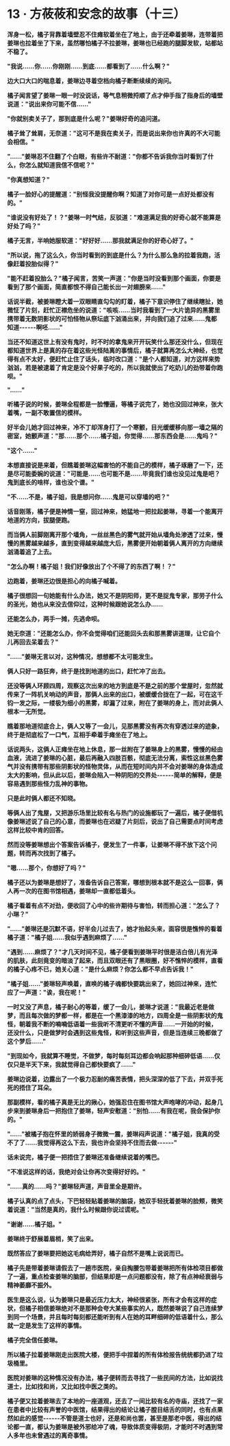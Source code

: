 <link rel="stylesheet" href="../../styles/text.css" />
<h1>13 · 方莜莜和安念的故事（十三）</h1>

**浑身一松，橘子背靠着墙壁忍不住瘫软着坐在了地上，由于还牵着姜琳，连带着把姜琳也拉着坐了下来，虽然哪怕橘子不拉姜琳，姜琳也已经跑的腿脚发软，站都站不稳了。**

**"我说......你......你刚刚......到底......都看到了......什么啊？"**

**边大口大口的喘息着，姜琳边寻着空档向橘子断断续续的询问。**

**橘子闻言望了姜琳一眼一时没说话，等气息稍微捋顺了点才伸手指了指身后的墙壁说道："说出来你可能不信......"**

**"你就别卖关子了，那到底是什么呢？"姜琳好奇的追问道。**

**橘子耸了耸肩，无奈道："这可不是我在卖关子，而是说出来你也许真的不大可能会相信。"**

**"......"姜琳忍不住翻了个白眼，有些许不耐道："你都不告诉我你当时看到了什么，你怎么就知道我信不信呢？"**

**"你真想知道？"**

**橘子一脸好心的提醒道："别怪我没提醒你啊？知道了对你可是一点好处都没有的。"**

**"谁说没有好处了！？"姜琳一时气结，反驳道："难道满足我的好奇心就不能算是好处了吗？"**

**橘子无言，半响她服软道："好好好......那我就满足你的好奇心好了。"**

**"所以说，拖了这么久，你当时看到的到底是什么？为什么那么急的拉着我跑，活像赶着投胎似得？"**

**"能不赶着投胎么？"橘子闻言，苦笑一声道："你是当时没看到那个画面，你要是看到了那个画面，简直都恨不得自己能长出一对翅膀来......"**

**话说半截，被姜琳瞪大着一双眼睛直勾勾的盯着，橘子下意识停住了继续瞎扯，她微怔了片刻，赶忙正襟危坐的说道："咳咳......当时我看到了一大片诡异的黑雾里携带着无数阴影状的可怕怪物从祭坛底下汹涌出来，并向我们追了过来......鬼都知道------啊呸......"**

**当还不知道这世上有没有鬼时，时不时的拿鬼来开开玩笑什么那还没什么，但现在都知道世界上是真的存在着这些光怪陆离的事情后，橘子就算再怎么大神经，也觉得有点不太好，便赶忙止住了话头，临时改口道："是个人都知道，对方这样来势汹汹，若是被逮着了肯定是没个好果子吃的，所以我就使出了吃奶儿的劲带着你跑呗。"**

**"......"**

**听橘子说的时候，姜琳全程都是一脸懵逼，等橘子说完了，她也没回过神来，张大着嘴，一副不敢置信的模样。**

**好半会儿她才回过神来，冷不丁却浑身打了一个寒颤，目光缓缓移向那一墙之隔的密室，她颤声道："那......那个......橘子姐，你觉得......那东西会是......鬼吗？"**

**"这个......"**

**本想直接说是来着，但瞧着姜琳这幅害怕的不能自己的模样，橘子琢磨了一下，还是尽可能委婉的说道："可能是......也可能不是......毕竟我们谁也没见过鬼是吧？鬼到底长的啥样，谁也没个谱。"**

**"不......不是，橘子姐，我是想问你......鬼是可以穿墙的吧？"**

**话音刚落，橘子便是神情一窒，回过神来，她猛地一把拉起姜琳，寻着一个能离开地道的方向，拔腿便跑。**

**而当俩人前脚刚离开那个墙角，一丝丝黑色的雾气就开始从墙角处渗透了过来，慢慢的黑雾越来越多，直到变得越来越庞大后，黑雾便开始朝着俩人离开的方向继续汹涌着追了上去。**

**"怎么办啊！橘子姐！我们好像放出了个不得了的东西了啊！？"**

**边跑着，姜琳还边很是担心的向橘子喊着。**

**橘子很想回一句她能有什么办法，她又不是阴阳师，更不是捉鬼专家，那劳子什么的圣光，她也从来没去信仰过，这种时候跟她说怎么办......**

**还能怎么办，两手一摊，先逃命呗。**

**她无奈道："还能怎么办，你不会觉得咱们还能回头去和那黑雾讲道理，让它自个儿再回去呆着去？"**

**"......"姜琳无言以对，这种情况，想想都不太可能发生。**

**俩人只好一路狂奔，终于是找到地道的出口，赶忙冲了出去。**

**还没等俩人环顾四周，观察这次出来的地方到底是不是之前的那个堂屋时，忽然就传来了一阵机关响动的声音，那俩人出来的出口，被缓缓合拢在了一起，可在这千钧一发之际，一缕极为细小的黑雾，却漏了过来，附在了姜琳的身上，而对此俩人根本一无所觉。**

**瞧着那地道彻底合上，俩人又等了一会儿，见那黑雾没有再次有穿透过来的迹象，终于是彻底松了一口气，互相手牵着手瘫坐在了地上。**

**话说两头，这俩人正瘫坐在地上休息，那一丝附在了姜琳身上的黑雾，慢慢的经由血液，流进了姜琳的心脏，最后再融入四肢百骸，彻底无法分离，索性这丝黑色雾气并没有携带有那些阴影状的怪物灵体，从而在短时间内并不会对姜琳的身体造成太大的影响，但从此以后，姜琳会陷入一种阴阳的交界处------简单的解释，便是容易遇到那些怪力乱神的事物。**

**只是此时俩人都还不知晓。**

**等俩人出了鬼屋，又把游乐场里比较有名与热门的设施都玩了一遍后，橘子便借机像姜琳述说了自己的心意，而姜琳也在迟疑了片刻后，说出了自己需要点时间考虑这样比较中肯的回答。**

**然而没等姜琳想出个答案告诉橘子，便发生了一件事，让姜琳不得不放下这个问题，转而再次找到了橘子。**

**"嗯......那个，你想好了吗？"**

**橘子还以为姜琳是想好了，准备告诉自己答案，哪想到根本就不是这么一回事，俩人再一次的在图书馆相遇，姜琳却一直都低着头。**

**橘子看着有点不对劲，便收回了心中的些许期待与害怕，转而担心道："怎么了？小琳？"**

**"......"姜琳还是沉默不语，好半会儿过去了，她才抬起头来，面容很是憔悴的看着橘子道："橘子姐......我似乎遇到麻烦了......"**

**"遇到......麻烦了？"才几天时间不见，橘子便看到姜琳平时很是洁白倍儿有光泽的肌肤，此刻竟变的暗淡了起来，而且双眼还有了黑眼圈，好不憔悴的模样，直看的橘子心疼不已，她关心道："是什么麻烦？你怎么都不早点告诉我！"**

**"橘子姐......"姜琳轻声唤着，直唤的橘子魂都快要跳出来了，她回过神来，连忙应了一声道："诶，我在呢！"**

**一时又没了声息，橘子耐心的等着，缓了一会儿，姜琳才说道："我最近老是做梦，而且每次做的梦都一样，都是在一个黑漆漆的地方，四周全是一些阴影状的鬼怪，朝着我不断的喃喃低语着一些我听不清更听不懂的声音......一开始的时候，还没什么，只是做梦时会遇到这些鬼怪，和听到这些声音，但是当连续三晚都做了这个梦后......"**

**"到现如今，我就算不睡觉，不做梦，每时每刻耳边都会响起那种细碎低语......仅仅只是半天下来，我就觉得自己都快要疯了......"**

**姜琳边说着，边露出了一个极力忍耐的痛苦表情，把头深深的低了下去，并双手死死的捂住了耳朵。**

**那副模样，看的橘子真是无比的揪心，她强忍住在图书馆大声咆哮的冲动，起身几步来到姜琳身后一把抱住了姜琳，轻声安慰道："别怕......有我在呢，我会保护你的。"**

**"......"被橘子抱在怀里的娇弱身子微微一震，姜琳闷声说道："橘子姐，我真的受不了了......我觉得再这么下去，我也许会坚持不住而去做------"**

**话未说完，橘子便一把捂住了姜琳还准备继续说着的嘴巴。**

**"不准说这样的话，我绝对会让你再次变得好好的。"**

**"......真的......吗？"姜琳轻声道，声音里全是期许。**

**橘子认真的点了点头，下巴轻轻贴着姜琳的脑袋，她双手轻抚着姜琳的脸颊，微笑着说道："当然是真的，我什么时候跟你说过谎呢。"**

**"谢谢......橘子姐。"**

**姜琳终于舒展着眉梢，笑了出来。**

**既然答应了姜琳要把她这毛病给弄好，橘子自然不是嘴上说说而已。**

**橘子先是带着姜琳请假去了一趟市医院，亲自掏腰包带着姜琳把所有体检项目都做了一遍，重点检查姜琳的脑部，但结果却是一点问题都没有，除了有点神经衰弱与精神萎靡不振外。**

**医生是这么说，认为姜琳只是最近压力太大，神经很紧张，所有才会有这样的症状，但橘子相信姜琳绝对不是那种会夸大某些事实的人，既然姜琳说了自己连续梦到同一个场景，并且每时每刻都还能听到有人在她的耳畔细碎的低语着什么，那么就一定是发生了这样的事情。**

**橘子完全信任姜琳。**

**所以橘子拉着姜琳刚走出医院大楼，便把手中捏着的所有体检报告统统都扔进了垃圾桶里。**

**医院对姜琳的这种情况没有办法，橘子便转而去寻找了一些民间的方法，比如说找道士，比如找和尚，又比如找中医之类的。**

**橘子便又拉着姜琳去了本地的一座道观，还去了一间比较有名的寺庙，还找了一家在患者中比较有声誉的中医馆，结果得出的结论让橘子膛目结舌的同时，也有点果然如此的感觉------不管是道士也好，还是和尚也罢，甚至是那老中医，得出的结论都一直，都认为姜琳是被外邪给冲了魂，导致体质变得极阴，才能时不时遇到常人多年也未曾遇过的离奇事情。**
